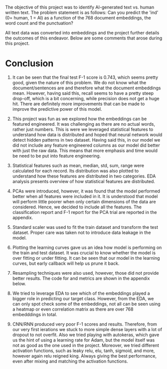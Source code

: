 The objective of this project was to identify AI-generated text vs. human written text. The problem statement is as follows: Can you predict the 'ind' (0= human, 1 = AI) as a function of the 768 document embeddings, the word count and the punctuation?

All text data was converted into embeddings and the project further details the outcomes of this endeavor. Below are some comments that arose during this project.

# **Conclusion**

1. It can be seen that the final test F-1 score is 0.743, which seems pretty good, given the nature of this problem. We do not know what the document/sentences are and therefore what the document embeddings mean. However, having said this, recall seems to have a pretty steep drop-off, which is a bit concerning, while precision does not get a huge hit. There are definitely more improvements that can be made to improve the predictive power of this model.

2. This project was fun as we explored how the embeddings can be featured engineered. It was challenging as there are no actual words, rather just numbers. This is were we leveraged statistical features to understand how data is distributed and hoped that neural network would detect hidden patterns in two dataset. Having said this, in our model we did not include any feature engineered columns as our model did better with just the raw data. This means that more emphasis and time would be need to be put into feature engineering.

3. Statistical features such as mean, median, std, sum, range were calculated for each record. Its distribution was also plotted to understand how these features are distributed in two categories. EDA analysis presents overview of how statistical features are distributed.

4. PCAs were introduced, however, it was found that the model performed better when all features were included in it. It is understood that model will perform little poorer when only certain dimensions of the data are considered. Hence, we decided to include all the features. The classification report and F-1 report for the PCA trial are reported in the appendix.

5. Standard scaler was used to fit the train dataset and transform the test dataset. Proper care was taken not to introduce data leakage in the model.

6. Plotting the learning curves gave us an idea how model is performing on the train and test dataset. It was crucial to know whether the model is over fitting or under fitting. It can be seen that our model in the learning curves, but early callback will help us prune it back.

7. Resampling techniques were also used, however, those did not provide better results. The code for and metrics are shown in the appendix below.

8. We tried to leverage EDA to see which of the embeddings played a bigger role in predicting our target class. However, from the EDA, we can only spot check some of the embeddings, not all can be seen using a heatmap or even correlation matrix as there are over 768 embedddings in total.

9. CNN/RNN produced very poor F-1 scores and results. Therefore, from our very first ierations we stuck to more simple dense layers with a lot of dropout to not overfit. Also we tried playing with autokeras, which gave us the hint of using a learning rate for Adam, but the model itself was not as good as the one used in the project. Moreover, we tried different activation functions, such as leaky relu, elu, tanh, sigmoid, and more, however again relu reigned king. Always giving the best performance, even after mixing and matching the activation functions.